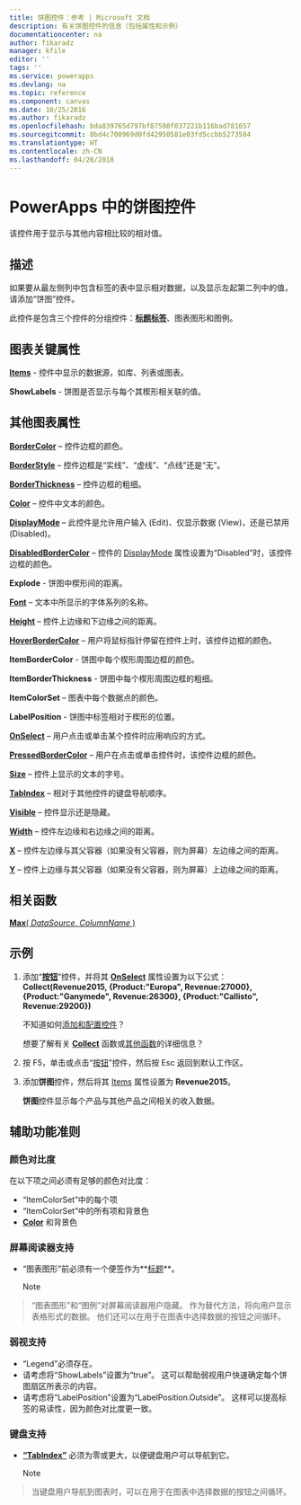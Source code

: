 ```yaml
---
title: 饼图控件：参考 | Microsoft 文档
description: 有关饼图控件的信息（包括属性和示例）
documentationcenter: na
author: fikaradz
manager: kfile
editor: ''
tags: ''
ms.service: powerapps
ms.devlang: na
ms.topic: reference
ms.component: canvas
ms.date: 10/25/2016
ms.author: fikaradz
ms.openlocfilehash: bda839765d797bf87590f037221b116bad781657
ms.sourcegitcommit: 8bd4c700969d0fd42950581e03fd5ccbb5273584
ms.translationtype: HT
ms.contentlocale: zh-CN
ms.lasthandoff: 04/26/2018
---
```

# <a name="pie-chart-control-in-powerapps"></a>PowerApps 中的饼图控件
该控件用于显示与其他内容相比较的相对值。

## <a name="description"></a>描述
如果要从最左侧列中包含标签的表中显示相对数据，以及显示左起第二列中的值，请添加“饼图”控件。

此控件是包含三个控件的分组控件：**[标题标签](control-text-box.md)**、图表图形和图例。

## <a name="chart-key-properties"></a>图表关键属性
**[Items](properties-core.md)** - 控件中显示的数据源，如库、列表或图表。

**ShowLabels** - 饼图是否显示与每个其楔形相关联的值。

## <a name="additional-chart-properties"></a>其他图表属性
**[BorderColor](properties-color-border.md)** – 控件边框的颜色。

**[BorderStyle](properties-color-border.md)** – 控件边框是“实线”、“虚线”、“点线”还是“无”。

**[BorderThickness](properties-color-border.md)** – 控件边框的粗细。

**[Color](properties-color-border.md)** – 控件中文本的颜色。

**[DisplayMode](properties-core.md)** – 此控件是允许用户输入 (Edit)、仅显示数据 (View)，还是已禁用 (Disabled)。

**[DisabledBorderColor](properties-color-border.md)** – 控件的 [DisplayMode](properties-core.md) 属性设置为“Disabled”时，该控件边框的颜色。

**Explode** - 饼图中楔形间的距离。

**[Font](properties-text.md)** – 文本中所显示的字体系列的名称。

**[Height](properties-size-location.md)** – 控件上边缘和下边缘之间的距离。

**[HoverBorderColor](properties-color-border.md)** – 用户将鼠标指针停留在控件上时，该控件边框的颜色。

**ItemBorderColor** - 饼图中每个楔形周围边框的颜色。

**ItemBorderThickness** - 饼图中每个楔形周围边框的粗细。

**ItemColorSet** – 图表中每个数据点的颜色。

**LabelPosition** - 饼图中标签相对于楔形的位置。

**[OnSelect](properties-core.md)** – 用户点击或单击某个控件时应用响应的方式。

**[PressedBorderColor](properties-color-border.md)** – 用户在点击或单击控件时，该控件边框的颜色。

**[Size](properties-text.md)** – 控件上显示的文本的字号。

**[TabIndex](properties-accessibility.md)** – 相对于其他控件的键盘导航顺序。

**[Visible](properties-core.md)** – 控件显示还是隐藏。

**[Width](properties-size-location.md)** – 控件左边缘和右边缘之间的距离。

**[X](properties-size-location.md)** – 控件左边缘与其父容器（如果没有父容器，则为屏幕）左边缘之间的距离。

**[Y](properties-size-location.md)** – 控件上边缘与其父容器（如果没有父容器，则为屏幕）上边缘之间的距离。

## <a name="related-functions"></a>相关函数
[**Max**( *DataSource*, *ColumnName* )](../functions/function-aggregates.md)

## <a name="example"></a>示例
1. 添加“**[按钮](control-button.md)**”控件，并将其 **[OnSelect](properties-core.md)** 属性设置为以下公式：<br>
   **Collect(Revenue2015, {Product:"Europa", Revenue:27000}, {Product:"Ganymede", Revenue:26300}, {Product:"Callisto", Revenue:29200})**
   
    不知道如何[添加和配置控件](../add-configure-controls.md)？
   
    想要了解有关 **[Collect](../functions/function-clear-collect-clearcollect.md)** 函数或[其他函数](../formula-reference.md)的详细信息？
2. 按 F5，单击或点击“[按钮](control-button.md)”控件，然后按 Esc 返回到默认工作区。
3. 添加**饼图**控件，然后将其 [Items](properties-core.md) 属性设置为 **Revenue2015**。
   
    **饼图**控件显示每个产品与其他产品之间相关的收入数据。


## <a name="accessibility-guidelines"></a>辅助功能准则
### <a name="color-contrast"></a>颜色对比度
在以下项之间必须有足够的颜色对比度：
* “ItemColorSet”中的每个项
* “ItemColorSet”中的所有项和背景色
* **[Color](properties-color-border.md)** 和背景色

### <a name="screen-reader-support"></a>屏幕阅读器支持
* “图表图形”前必须有一个便签作为**[标题](control-text-box.md)**。

    > [!NOTE]
> “图表图形”和“图例”对屏幕阅读器用户隐藏。 作为替代方法，将向用户显示表格形式的数据。 他们还可以在用于在图表中选择数据的按钮之间循环。

### <a name="low-vision-support"></a>弱视支持
* “Legend”必须存在。
* 请考虑将“ShowLabels”设置为“true”。 这可以帮助弱视用户快速确定每个饼图扇区所表示的内容。
* 请考虑将“LabelPosition”设置为“LabelPosition.Outside”。 这样可以提高标签的易读性，因为颜色对比度更一致。

### <a name="keyboard-support"></a>键盘支持
* **[“TabIndex”](properties-accessibility.md)** 必须为零或更大，以便键盘用户可以导航到它。

    > [!NOTE]
> 当键盘用户导航到图表时，可以在用于在图表中选择数据的按钮之间循环。
